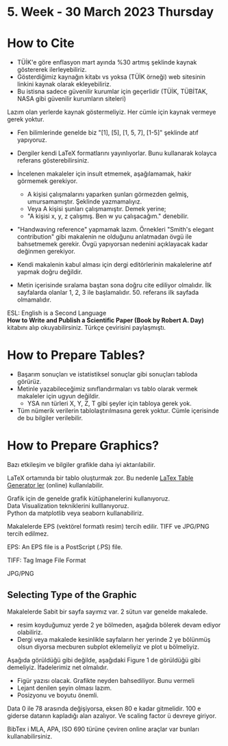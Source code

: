 # 5. Week - 30 March 2023 Thursday

# How to Cite
* TÜİK'e göre enflasyon mart ayında %30 artmış şeklinde kaynak göstererek ilerleyebiliriz.
* Gösterdiğimiz kaynağın kitabı vs yoksa (TÜİK örneği) web sitesinin linkini kaynak olarak ekleyebiliriz.
* Bu istisna sadece güvenilir kurumlar için geçerlidir (TÜİK, TÜBİTAK, NASA gibi güvenilir kurumların siteleri)

Lazım olan yerlerde kaynak göstermeliyiz. Her cümle için kaynak vermeye gerek yoktur.

* Fen bilimlerinde genelde biz "[1], [5], [1, 5, 7], [1-5]" şeklinde atıf yapıyoruz.

* Dergiler kendi LaTeX formatlarını yayınlıyorlar. Bunu kullanarak kolayca referans gösterebilirsiniz.

* İncelenen makaleler için insult etmemek, aşağılamamak, hakir görmemek gerekiyor.
  * A kişisi çalışmalarını yaparken şunları görmezden gelmiş, umursamamıştır. Şeklinde yazmamalıyız.
  * Veya A kişisi şunları çalışmamıştır. Demek yerine;
  * "A kişisi x, y, z çalışmış. Ben w yu çalışacağım." denebilir.

* "Handwaving reference" yapmamak lazım. Örnekleri "Smith's elegant contribution" gibi makalenin ne olduğunu anlatmadan övgü ile bahsetmemek gerekir. Övgü yapıyorsan nedenini açıklayacak kadar değinmen gerekiyor.
* Kendi makalenin kabul alması için dergi editörlerinin makalelerine atıf yapmak doğru değildir.

* Metin içerisinde sıralama baştan sona doğru cite ediliyor olmalıdır. İlk sayfalarda olanlar 1, 2, 3 ile başlamalıdır. 50. referans ilk sayfada olmamalıdır.


ESL: English is a Second Language  
**How to Write and Publish a Scientific Paper (Book by Robert A. Day)** 
kitabını alıp okuyabilirsiniz. Türkçe çevirisini paylaşmıştı.

# How to Prepare Tables?

* Başarım sonuçları ve istatistiksel sonuçlar gibi sonuçları tabloda görürüz.
* Metinle yazabileceğimiz sınıflandırmaları vs tablo olarak vermek makaleler için ugyun değildir.
  * YSA nın türleri X, Y, Z, T gibi şeyler için tabloya  gerek yok.
* Tüm nümerik verilerin tablolaştırılmasına gerek yoktur. Cümle içerisinde de bu bilgiler verilebilir.

# How to Prepare Graphics?

Bazı etkileşim ve bilgiler grafikle daha iyi aktarılabilir.

LaTeX ortamında bir tablo oluşturmak zor. Bu nedenle [LaTex Table Generator ler](https://www.tablesgenerator.com/latex_tables) (online) kullanılabilir.

Grafik için de genelde grafik kütüphanelerini kullanıyoruz.  
Data Visualization tekniklerini kulllanıyoruz.  
Python da matplotlib veya seaborn kullanabiliriz.

Makalelerde EPS (vektörel formatlı resim) tercih edilir. TIFF ve JPG/PNG tercih edilmez.

EPS: An EPS file is a PostScript (.PS) file.

TIFF: Tag Image File Format

JPG/PNG

## Selecting Type of the Graphic
Makalelerde Sabit bir sayfa sayımız var. 2 sütun var genelde makalede.
  * resim koyduğumuz yerde 2 ye bölmeden, aşağıda bölerek devam ediyor olabiliriz.
  * Dergi veya makalede kesinlikle sayfaların her yerinde 2 ye bölünmüş olsun diyorsa mecburen subplot eklemeliyiz ve plot u bölmeliyiz.


Aşağıda görüldüğü gibi değilde, aşağıdaki Figure 1 de görüldüğü gibi demeliyiz. İfadelerimiz net olmalıdır.

* Figür yazısı olacak. Grafikte neyden bahsediliyor. Bunu vermeli
* Lejant denilen şeyin olması lazım.
* Posizyonu ve boyutu önemli.

Data 0 ile 78 arasında değişiyorsa, eksen 80 e kadar gitmelidir. 100 e giderse datanın kapladığı alan azalıyor. Ve scaling factor ü devreye giriyor.

BibTex i MLA, APA, ISO 690 türüne çeviren online araçlar var bunları kullanabilirsiniz.
